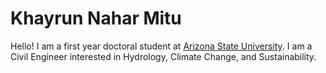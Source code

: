 # Khayrun Nahar Mitu
Hello! I am a first year doctoral student at [Arizona State University](https://www.asu.edu/). I am a Civil Engineer interested in Hydrology, Climate Change, and Sustainability.
